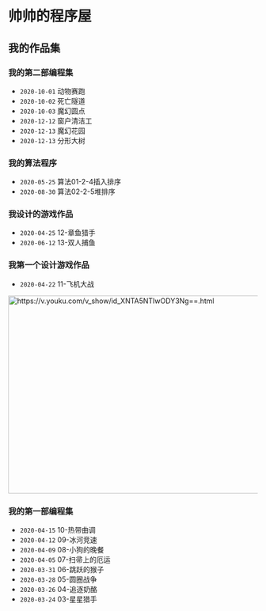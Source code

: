 # 帅帅的程序屋

## 我的作品集
### 我的第二部编程集
* `2020-10-01` 动物赛跑
* `2020-10-02` 死亡隧道
* `2020-10-03` 魔幻圆点
* `2020-12-12` 窗户清洁工
* `2020-12-13` 魔幻花园
* `2020-12-13` 分形大树

### 我的算法程序
* `2020-05-25` 算法01-2-4插入排序
* `2020-08-30` 算法02-2-5堆排序

### 我设计的游戏作品
* `2020-04-25` 12-章鱼猎手
* `2020-06-12` 13-双人捕鱼

### 我第一个设计游戏作品
* `2020-04-22` 11-飞机大战
<a href="https://v.youku.com/v_show/id_XNTA5NTIwODY3Ng==.html">
<img src="http://m.ykimg.com/054F0108601902AB0000012F7502ABF7" width = "800" height = "400" alt="https://v.youku.com/v_show/id_XNTA5NTIwODY3Ng==.html" align=center />
</a>

### 我的第一部编程集
* `2020-04-15` 10-热带曲调
* `2020-04-12` 09-冰河竞速
* `2020-04-09` 08-小狗的晚餐
* `2020-04-05` 07-扫帚上的厄运
* `2020-03-31` 06-跳跃的猴子
* `2020-03-28` 05-圆圈战争
* `2020-03-26` 04-追逐奶酪
* `2020-03-24` 03-星星猎手